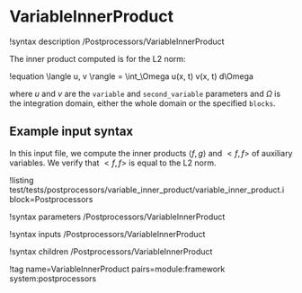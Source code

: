 # VariableInnerProduct

!syntax description /Postprocessors/VariableInnerProduct

The inner product computed is for the L2 norm:

!equation
\langle u, v \rangle = \int_\Omega u(x, t) v(x, t) d\Omega

where $u$ and $v$ are the `variable` and `second_variable` parameters and $\Omega$ is the integration domain, either the whole domain or the specified `blocks`.

## Example input syntax

In this input file, we compute the inner products $\langle f,g \rangle$ and $<f,f>$ of auxiliary variables. We verify that $<f,f>$ is equal to the L2 norm.

!listing test/tests/postprocessors/variable_inner_product/variable_inner_product.i block=Postprocessors

!syntax parameters /Postprocessors/VariableInnerProduct

!syntax inputs /Postprocessors/VariableInnerProduct

!syntax children /Postprocessors/VariableInnerProduct

!tag name=VariableInnerProduct pairs=module:framework system:postprocessors

